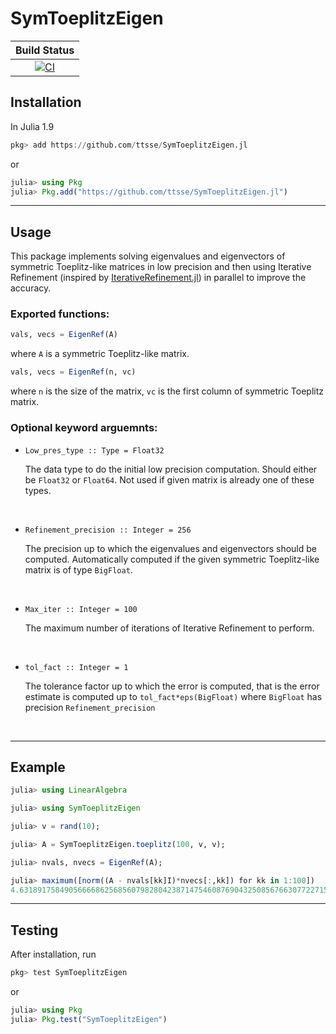 # SymToeplitzEigen

<div align="center">

| **Build Status**                                                                                |
|:-----------------------------------------------------------------------------------------------:|
| [![CI](https://github.com/ttsse/SymToeplitzEigen.jl/actions/workflows/CI.yml/badge.svg)](https://github.com/ttsse/SymToeplitzEigen.jl/actions/workflows/CI.yml) |

</div>





## Installation

In Julia 1.9
```julia
pkg> add https://github.com/ttsse/SymToeplitzEigen.jl
```
or
```julia
julia> using Pkg
julia> Pkg.add("https://github.com/ttsse/SymToeplitzEigen.jl")
```
___
## Usage

This package implements solving eigenvalues and eigenvectors of symmetric Toeplitz-like matrices in low precision and then using Iterative Refinement (inspired by [IterativeRefinement.jl](https://github.com/RalphAS/IterativeRefinement.jl)) in parallel to improve the accuracy.

### Exported functions:

```julia
vals, vecs = EigenRef(A)
```

where `A` is a symmetric Toeplitz-like matrix.

```julia
vals, vecs = EigenRef(n, vc)
```

where `n` is the size of the matrix, `vc` is the first column of symmetric Toeplitz matrix.

<!-- #Refinement_precision :: Integer = 256, Max_iter :: Integer = 10, tol_fact :: Integer = 1 -->

### Optional keyword arguemnts:

* `Low_pres_type :: Type = Float32`

    The data type to do the initial low precision computation. Should either be `Float32` or `Float64`. Not used if given matrix is already one of these types.
  

<br />

* `Refinement_precision :: Integer = 256`
    
    The precision up to which the eigenvalues and eigenvectors should be computed. Automatically computed if the given symmetric Toeplitz-like matrix is of type `BigFloat`.

<br />

* `Max_iter :: Integer = 100`

    The maximum number of iterations of Iterative Refinement to perform.

    <br />

* `tol_fact :: Integer = 1`

    The tolerance factor up to which the error is computed, that is the error estimate is computed up to `tol_fact*eps(BigFloat)` where `BigFloat` has precision `Refinement_precision`

    <br />
___
## Example

```julia
julia> using LinearAlgebra

julia> using SymToeplitzEigen

julia> v = rand(10);

julia> A = SymToeplitzEigen.toeplitz(100, v, v);

julia> nvals, nvecs = EigenRef(A);

julia> maximum([norm((A - nvals[kk]I)*nvecs[:,kk]) for kk in 1:100])
4.631891758490566668625685607982804238714754608769043250856766307722715870331231e-75
```

___
## Testing
After installation, run
```julia
pkg> test SymToeplitzEigen
```
or
```julia
julia> using Pkg
julia> Pkg.test("SymToeplitzEigen")
```
